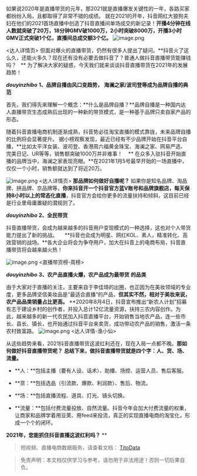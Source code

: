 

如果说2020年是直播带货的元年，那2021就是直播爆发关键性的一年，各路买家都纷纷入局，且都取得了非常不错的成绩。
就在2021的开年，抖音网红大狼狗夫妇在他们的2021首场直播中创造了抖音直播间单场成交的新记录！****开播4分钟在线人数就突破了20万，18分钟GMV破1000万，2小时突破8000万，开播3小时GMV正式突破1个亿，直播间总成交额3个亿。****
![image.png](https://cdn.nlark.com/yuque/0/2021/png/97322/1617433969161-97e374f5-3742-4f63-9fc4-5a8a9821ee09.png#align=left&display=inline&height=250&margin=%5Bobject%20Object%5D&name=image.png&originHeight=500&originWidth=1080&size=381397&status=done&style=none&width=540)

<达人详情页>
但面对爆火的直播带货，仍然有很多人提出了疑问。**抖音火了这么久，还能火多久？现在还有没有必要去做抖音了？普通人做抖音直播带货能赚钱吗？   **
为了解决大家的疑惑，今天我们就来谈谈抖音直播带货在2021年的发展趋势！


**_douyinzhibo_**
**1、品牌自播由风口变趋势，**
**海澜之家/波司登等成为品牌自播的典范**


首先，我们得先来理解一个概念：**什么是品牌自播？**品牌自播是一种国内达人直播带货生态成熟后出现的一种新的带货模式，是一种基于品牌只卖自家产品的形态。    


随着抖音直播电商机制逐渐成熟，抖音势必往淘宝直播的模式靠拢，未来品牌自播的比例将会显著提升。
据小榜观察发现，最近已经有不少品牌开始在抖音平台自播，**比如太平洋女装、波司登、香港周六福黄金珠宝、海澜之家、网易严选、完美日记、UR等等，销售额突破1000万并非难事！    **
在众多入驻抖音开始直播的品牌当中，海澜之家表现亮眼。**在2021年1月5号最早开始的一场直播中，仅仅一个小时，销售额就达到了将近20万。


![image.png](https://cdn.nlark.com/yuque/0/2021/png/97322/1617433977379-4e8c2d96-a381-4dff-9c8b-137e04337241.png#align=left&display=inline&height=256&margin=%5Bobject%20Object%5D&name=image.png&originHeight=512&originWidth=1080&size=187039&status=done&style=none&width=540)
<达人详情页>
**那品牌如何做好自播呢？**
如果你是知名品牌、淘品牌、拼品牌、京品牌等，**你来抖音开一个抖音官方蓝V账号和品牌旗舰店，每天保持8小时以上的常态化直播**，抖音官方会给你更多的流量扶持和倾斜，这目前已经是行业里毋庸置疑的潜规则了。


**_douyinzhibo_**
**2、全民带货**


抖音直播带货，会成为越来越多的抖音用户变现模式的一种选择，这也对个人带货能力提出了新的挑战。    
**抖音也会成为明星、网红KOL、素人，精准转化、高效营销的战场。**各大企业将会为争夺用户，加大在抖音上的电商布局，抖音直播带货将会越来越火热！


![image.png](https://cdn.nlark.com/yuque/0/2021/png/97322/1617433984156-a1bc3468-b6f9-4895-af4a-751b313b5d3d.png#align=left&display=inline&height=249&margin=%5Bobject%20Object%5D&name=image.png&originHeight=497&originWidth=1080&size=273440&status=done&style=none&width=540)
<直播带货榜-周榜>

**_douyinzhibo_**
**3、农产品直播火爆，农产品成为最带货**
**的品类**


由于大家对于直播的关注，主要来自于李佳琦的出圈，也正因为在美妆领域的专业度，更多品牌坚信美妆品是“最适合直播”的产品，**但其实不然，相对于美妆来说，农产品品类销量占比更高。**
**2020年8月4日，抖音宣布推出“新农人计划”招募有志于建设乡村的创作者，并投入总计12亿流量资源，扶持三农内容创作。为此，越来越多的新一代农民加入抖音直播平台，开始销售当地农产品，连一些市长、县长、镇长，也开始通过抖音平台来卖货，成功带动农产品的销售，激活一条农村致富路。
![image.png](https://cdn.nlark.com/yuque/0/2021/png/97322/1617433992108-459dc229-d435-4211-93e8-eb9d6019fb89.png#align=left&display=inline&height=242&margin=%5Bobject%20Object%5D&name=image.png&originHeight=483&originWidth=1080&size=275691&status=done&style=none&width=540)
<达人详情-渔小仙>


从这些趋势来看，2021抖音直播带货这波红利还在，现在入局一点都不晚。**那如何做好抖音直播带货呢？**
**总结下来，做抖音直播带货就是四个字：人、货、场、流量。**

- **人：**包括主播（要有人设、话术）、助播、场控、运营人员、售后客服。

- **货：**包括选品（引流款、爆款、利润款）、售后、物流。

- **场：**包括直播流程、道具、灯光、镜头切换。

- **流量：**包括付费流量投放、自然流量。抖音今年会加大付费流量的权重，让商家和品牌学着用豆荚、用feed来投流，真正的实现直播电商的淘宝化，形成一个个的闭环。




**2021年，您能抓住抖音直播这波红利吗？**
**
> 短视频、直播电商数据服务，请查看文档： [TitoData](https://www.titodata.com?from=douyinarticle)

> 免责声明：本文档仅供学习与参考，请勿用于非法用途！否则一切后果自负。

